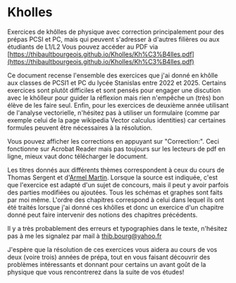 # Kholles
Exercices de khôlles de physique avec correction principalement pour des prépas PCSI et PC, mais qui peuvent s'adresser à d'autres filières ou aux étudiants de L1/L2
Vous pouvez accéder au PDF via [https://thibaultbourgeois.github.io/Kholles/Kh%C3%B4lles.pdf](https://thibaultbourgeois.github.io/Kholles/Kh%C3%B4lles.pdf)

Ce document recense l'ensemble des exercices que j'ai donné en khôlle aux classes de PCSI1 et PC du lycée Stanislas entre 2022 et 2025. Certains exercices sont plutôt difficiles et sont pensés pour engager une discution avec le khôlleur pour guider la réflexion mais rien n'empêche un (très) bon élève de les faire seul. Enfin, pour les exercices de deuxième année utilisant de l'analyse vectorielle, n'hésitez pas à utiliser un formulaire (comme par exemple celui de la page wikipedia Vector calculus identities) car certaines formules peuvent être nécessaires à la résolution.

Vous pouvez afficher les corrections en appuyant sur "Correction:". Ceci fonctionne sur Acrobat Reader mais pas toujours sur les lecteurs de pdf en ligne, mieux vaut donc télécharger le document.

Les titres donnés aux différents thèmes correspondent à ceux du cours de Thomas Sergent et d'[Armel Martin](https://www.armelmartin.mon-site-a-moi.fr/index.html). Lorsque la source est indiquée, c'est que l'exercice est adapté d'un sujet de concours, mais il peut y avoir parfois des parties modifiées ou ajoutées. Tous les schémas et graphes sont faits par moi même. L'ordre des chapitres correspond à celui dans lequel ils ont été traités lorsque j'ai donné ces khôlles et donc un exercice d'un chapitre donné peut faire intervenir des notions des chapitres précédents.

Il y a très probablement des erreurs et typographies dans le texte, n'hésitez pas à me les signalez par mail à thib.bourg@yahoo.fr

J'espère que la résolution de ces exercices vous aidera au cours de vos deux (voire trois) années de prépa, tout en vous faisant découvrir des problèmes intéressants et donnant pour certains un avant goût de la physique que vous rencontrerez dans la suite de vos études!
